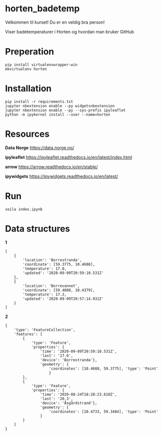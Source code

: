 # horten_badetemp
Velkommen til kurset! Du er en veldig bra person!

Viser badetemperaturer i Horten og hvordan man bruker GitHub

# Preperation

```
pip install virtualenvwrapper-win
mkvirtualenv horten
```

# Installation

```
pip install -r requirements.txt
jupyter nbextension enable --py widgetsnbextension
jupyter nbextension enable --py --sys-prefix ipyleaflet
python -m ipykernel install --user --name=horten
```

# Resources

**Data Norge**
https://data.norge.no/

**ipyleaflet**
https://ipyleaflet.readthedocs.io/en/latest/index.html

**arrow**
https://arrow.readthedocs.io/en/stable/

**ipywidgets**
https://ipywidgets.readthedocs.io/en/latest/

# Run
```
voila index.ipynb
```

# Data structures

**1**

```
[
    {
        'location': 'Borrestranda',
        'coordinate': [59.3775, 10.4688],
        'temperature': 17.0,
        'updated': '2020-09-09T20:59:10.531Z'
    },
    {
        'location': 'Borrevannet',
        'coordinate': [59.4088, 10.4379],
        'temperature': 17.3,
        'updated': '2020-09-09T20:57:14.932Z'
    }
]
```

**2**

```
{
    'type': 'FeatureCollection',
    'features': [
        {
            'type': 'Feature',
            'properties': {
                'time': '2020-09-09T20:59:10.531Z',
                'last': '17.0',
                'device': 'Borrestranda'},
                'geometry': {
                    'coordinates': [10.4688, 59.3775], 'type': 'Point'
                    }
        },
        {
            'type': 'Feature',
            'properties': {
                'time': '2020-08-24T18:28:23.610Z',
                'last': '20.3',
                'device': 'Åsgårdstrand'},
                'geometry': {
                    'coordinates': [10.4733, 59.3484], 'type': 'Point'
                }
        }
    ]
}
```